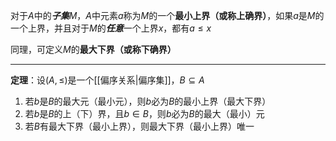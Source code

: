 对于$A$中的***子集***$M$，$A$中元素$a$称为$M$的一个**最小上界（或称上确界）**，如果$a$是$M$的一个上界，并且对于$M$的***任意***一个上界$x$，都有$a\le x$

同理，可定义$M$的**最大下界（或称下确界）**

---

**定理**：设$(A,\le)$是一个[[偏序关系|偏序集]]，$B\subseteq A$
1. 若$b$是$B$的最大元（最小元），则$b$必为$B$的最小上界（最大下界）
2. 若$b$是$B$的上（下）界，且$b\in B$，则$b$必为$B$的最大（最小）元
3. 若$B$有最大下界（最小上界），则最大下界（最小上界）唯一